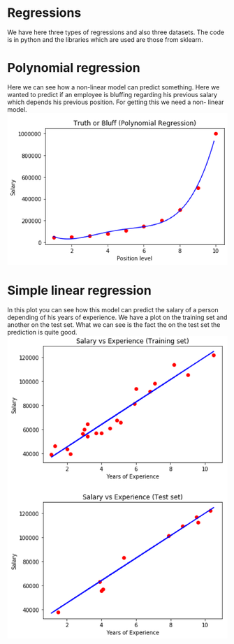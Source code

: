 # Regressions
We have here three types of regressions and also three datasets. The code is in python and the libraries which are used are those from sklearn.

# Polynomial regression
Here we can see how a non-linear model can predict something. Here we wanted to predict if an employee is bluffing regarding his previous salary which depends his previous position. For getting this we need a non- linear model.
![](https://github.com/pauldamsa/Regressions/blob/master/Screenshot%202019-10-27%20at%2010.39.33.png)

# Simple linear regression
In this plot you can see how this model can predict the salary of a person depending of his years of experience. We have a plot on the training set and another on the test set. What we can see is the fact the on the test set the prediction is quite good.
![](https://github.com/pauldamsa/Regressions/blob/master/Screenshot%202019-10-27%20at%2010.37.16.png)

